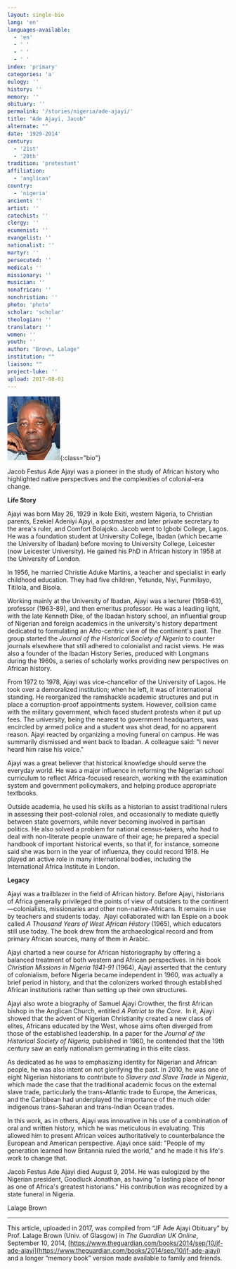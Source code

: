 ```yaml
---
layout: single-bio
lang: 'en'
languages-available:
  - 'en'
  - ' '
  - ' '
  - ' '
index: 'primary'
categories: 'a'
eulogy: ''
history: ''
memory: ''
obituary: ''
permalink: '/stories/nigeria/ade-ajayi/'
title: "Ade Ajayi, Jacob"
alternate: ""
date: '1929-2014'
century:
  - '21st'
  - '20th'
tradition: 'protestant'
affiliation:
  - 'anglican'
country:
  - 'nigeria'
ancient: ''
artist: ''
catechist: ''
clergy: ''
ecumenist: ''
evangelist: ''
nationalist: ''
martyr: ''
persecuted: ''
medical: ''
missionary: ''
musician: ''
nonafrican: ''
nonchristian: ''
photo: 'photo'
scholar: 'scholar'
theologian: ''
translator: ''
women: ''
youth: ''
author: "Brown, Lalage"
institution: ""
liaison: ""
project-luke: ''
upload: 2017-08-01
---
```


![Jacob Ade Ajayi](/images/bio-pics/nigeria/ade-ajayi/ade-ajayi.jpg){:class="bio"}

Jacob  Festus Ade Ajayi was a pioneer in the study of African history who highlighted native perspectives and the complexities of colonial-era change.

**Life Story**

Ajayi  was born May 26, 1929 in Ikole Ekiti, western Nigeria, to Christian parents,  Ezekiel Adeniyi Ajayi, a postmaster and later private secretary to the area's  ruler, and Comfort Bolajoko. Jacob went to Igbobi College, Lagos. He was a  foundation student at University College, Ibadan (which became the University  of Ibadan) before moving to University College, Leicester (now Leicester  University). He gained his PhD in African history in 1958 at the University of  London.

In  1956, he married Christie Aduke Martins, a teacher and specialist in early  childhood education. They had five children, Yetunde, Niyi, Funmilayo,  Titilola, and Bisola.

Working  mainly at the University of Ibadan, Ajayi was a lecturer (1958-63), professor  (1963-89), and then emeritus professor. He was a leading light, with the late  Kenneth Dike, of the Ibadan history school, an influential group of Nigerian  and foreign academics in the university's history department dedicated to  formulating an Afro-centric view of the continent's past. The group started the *Journal of the Historical Society of  Nigeria* to counter journals elsewhere that still adhered to colonialist and  racist views. He was also a founder of the Ibadan History Series, produced with  Longmans during the 1960s, a series of scholarly works providing new  perspectives on African history.

From  1972 to 1978, Ajayi was vice-chancellor of the University of Lagos. He took  over a demoralized institution; when he left, it was of international standing.  He reorganized the ramshackle academic structures and put in place a  corruption-proof appointments system. However, collision came with the military  government, which faced student protests when it put up fees. The university,  being the nearest to government headquarters, was encircled by armed police and  a student was shot dead, for no apparent reason. Ajayi reacted by organizing a  moving funeral on campus. He was summarily dismissed and went back to Ibadan. A  colleague said: &quot;I never heard him raise his voice.&quot;

Ajayi  was a great believer that historical knowledge should serve the everyday world.  He was a major influence in reforming the Nigerian school curriculum to reflect  Africa-focused research, working with the examination system and government  policymakers, and helping produce appropriate textbooks.

Outside  academia, he used his skills as a historian to assist traditional rulers in  assessing their post-colonial roles, and occasionally to mediate quietly  between state governors, while never becoming involved in partisan politics. He  also solved a problem for national census-takers, who had to deal with  non-literate people unaware of their age; he prepared a special handbook of  important historical events, so that if, for instance, someone said she was  born in the year of influenza, they could record 1918. He played an active role  in many international bodies, including the International Africa Institute in  London.

**Legacy**

Ajayi  was a trailblazer in the field of African history. Before Ajayi, historians of  Africa generally privileged the points of view of outsiders to the  continent—colonialists, missionaries and other non-native-Africans. It remains  in use by teachers and students today.   Ajayi collaborated with Ian Espie on a book called *A Thousand Years of West African History* (1965), which educators  still use today. The book drew from the archaeological record and from primary  African sources, many of them in Arabic.

Ajayi  charted a new course for African historiography by offering a balanced  treatment of both western and African perspectives. In his book *Christian Missions in Nigeria 1841-91* (1964), Ajayi asserted that the century of colonialism, before Nigeria became  independent in 1960, was actually a brief period in history, and that the  colonizers worked through established African institutions rather than setting  up their own structures.

Ajayi  also wrote a biography of Samuel Ajayi Crowther, the first African bishop in the  Anglican Church, entitled *A Patriot to  the Core*.  In it, Ajayi showed that  the advent of Nigerian Christianity created a new class of elites, Africans  educated by the West, whose aims often diverged from those of the established  leadership. In a paper for the *Journal of  the Historical Society of Nigeria,* published in 1960, he contended that the  19th century saw an early nationalism germinating in this elite class.

As  dedicated as he was to emphasizing identity for Nigerian and African people, he  was also intent on not glorifying the past. In 2010, he was one of eight  Nigerian historians to contribute to *Slavery  and Slave Trade in Nigeria*, which made the case that the traditional  academic focus on the external slave trade, particularly the trans-Atlantic  trade to Europe, the Americas, and the Caribbean had underplayed the importance  of the much older indigenous trans-Saharan and trans-Indian Ocean trades.

In  this work, as in others, Ajayi was innovative in his use of a combination of  oral and written history, which he was meticulous in evaluating. This allowed  him to present African voices authoritatively to counterbalance the European  and American perspective. Ajayi once said: &quot;People of my generation  learned how Britannia ruled the world,&quot; and he made it his life's work to  change that.

Jacob  Festus Ade Ajayi died August 9, 2014. He was eulogized by the Nigerian  president, Goodluck Jonathan, as having &quot;a lasting place of honor as one  of Africa's greatest historians.&quot; His contribution was recognized by a  state funeral in Nigeria.

Lalage Brown

---

This  article, uploaded in 2017, was compiled from &ldquo;JF Ade Ajayi Obituary&rdquo; by Prof.  Lalage Brown (Univ. of Glasgow) in *The  Guardian UK Online*, September 10, 2014, [https://www.theguardian.com/books/2014/sep/10/jf-ade-ajayi](https://www.theguardian.com/books/2014/sep/10/jf-ade-ajayi) and a longer &ldquo;memory book&rdquo; version made available to family and friends.
